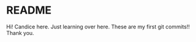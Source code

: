 # README #
Hi!  Candice here.  Just learning over here.  These are my first git commits!!  Thank you.